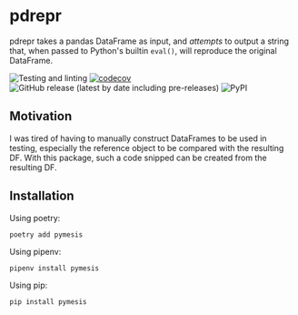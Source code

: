 # pdrepr

pdrepr takes a pandas DataFrame as input, and *attempts* to output a string that, when passed to Python's builtin `eval()`, will reproduce the original DataFrame.

![Testing and linting](https://github.com/danhje/pdrepr/workflows/Test%20And%20Lint/badge.svg)
[![codecov](https://codecov.io/gh/danhje/pdrepr/branch/master/graph/badge.svg)](https://codecov.io/gh/danhje/pdrepr)
![GitHub release (latest by date including pre-releases)](https://img.shields.io/github/v/release/danhje/pdrepr?include_prereleases)
![PyPI](https://img.shields.io/pypi/v/pdrepr)

## Motivation

I was tired of having to manually construct DataFrames to be used in testing, especially the reference object to be compared with the resulting DF. With this package, such a code snipped can be created from the resulting DF.


## Installation

Using poetry:

```shell
poetry add pymesis
```

Using pipenv:

```shell
pipenv install pymesis
```

Using pip:

```shell
pip install pymesis
```
